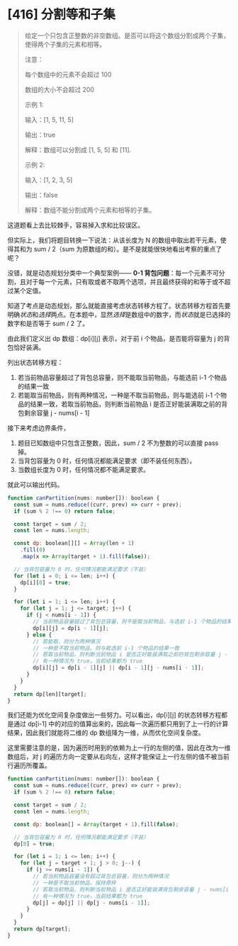 # [416] 分割等和子集

> 给定一个只包含正整数的非空数组。是否可以将这个数组分割成两个子集，使得两个子集的元素和相等。
>
> 注意：
>
> 每个数组中的元素不会超过 100
>
> 数组的大小不会超过 200
>
> 示例 1:
>
> 输入：[1, 5, 11, 5]
>
> 输出：true
>
> 解释：数组可以分割成 [1, 5, 5] 和 [11].
>
> 示例 2:
>
> 输入：[1, 2, 3, 5]
>
> 输出：false
>
> 解释：数组不能分割成两个元素和相等的子集。

这道题看上去比较棘手，容易掉入求和比较误区。

但实际上，我们将题目转换一下说法：从该长度为 N 的数组中取出若干元素，使得其和为 sum / 2（sum 为原数组的和）。是不是就能很快地看出考察的重点了呢？

没错，就是动态规划分类中一个典型案例—— **0-1 背包问题**：每一个元素不可分割，且对于每一个元素，只有取或者不取两个选项，并且最终获得的和等于或不超过某个定值。

知道了考点是动态规划，那么就能直接考虑状态转移方程了。状态转移方程首先要明确*状态*和*选择*两点。在本题中，显然*选择*是数组中的数字，而*状态*就是已选择的数字和是否等于 sum / 2 了。

由此我们定义出 dp 数组：dp[i][j] 表示，对于前 i 个物品，是否能将容量为 j 的背包恰好装满。

列出状态转移方程：

1. 若当前物品容量超过了背包总容量，则不能取当前物品，与能选前 i-1 个物品的结果一致
2. 若能取当前物品，则有两种情况，一种是不取当前物品，则与能选前 i-1 个物品的结果一致，若取当前物品，则判断当前物品 i 是否正好能装满取之前的背包剩余容量 j - nums[i - 1]

接下来考虑边界条件，

1. 题目已知数组中只包含正整数，因此，sum / 2 不为整数的可以直接 pass 掉。
2. 当背包容量为 0 时，任何情况都能满足要求（即不装任何东西）。
3. 当数组长度为 0 时，任何情况都不能满足要求。

就此可以输出代码。

```js
function canPartition(nums: number[]): boolean {
  const sum = nums.reduce((curr, prev) => curr + prev);
  if (sum % 2 !== 0) return false;

  const target = sum / 2;
  const len = nums.length;

  const dp: boolean[][] = Array(len + 1)
    .fill(0)
    .map(x => Array(target + 1).fill(false));

  // 当背包容量为 0 时，任何情况都能满足要求（不装）
  for (let i = 0; i <= len; i++) {
    dp[i][0] = true;
  }

  for (let i = 1; i <= len; i++) {
    for (let j = 1; j <= target; j++) {
      if (j < nums[i - 1]) {
        // 当前物品容量超过了背包总容量，则不能取当前物品，与选前 i-1 个物品的结果一致
        dp[i][j] = dp[i - 1][j];
      } else {
        // 若能取，则分为两种情况
        // 一种是不取当前物品，则与能选前 i-1 个物品的结果一致
        // 若取当前物品，则判断当前物品 i 是否正好能装满取之前的背包剩余容量 j - nums[i - 1]
        // 有一种情况为 true，当前结果都为 true
        dp[i][j] = dp[i - 1][j] || dp[i - 1][j - nums[i - 1]];
      }
    }
  }
  return dp[len][target];
}
```

我们还能为优化空间复杂度做出一些努力。可以看出，dp[i][j] 的状态转移方程都是通过 dp[i-1] 中的对应的值算出来的，因此每一次遍历都只用到了上一行的计算结果，因此我们就能将二维的 dp 数组降为一维，从而优化空间复杂度。

这里需要注意的是，因为遍历时用到的依赖为上一行的左侧的值，因此在改为一维数组后，对 j 的遍历方向一定要从右向左，这样才能保证上一行左侧的值不被当前行遍历所覆盖。

```js
function canPartition(nums: number[]): boolean {
  const sum = nums.reduce((curr, prev) => curr + prev);
  if (sum % 2 !== 0) return false;

  const target = sum / 2;
  const len = nums.length;

  const dp: boolean[] = Array(target + 1).fill(false);

  // 当背包容量为 0 时，任何情况都能满足要求（不装）
  dp[0] = true;

  for (let i = 1; i <= len; i++) {
    for (let j = target + 1; j > 0; j--) {
      if (j >= nums[i - 1]) {
        // 若当前物品容量没有超过背包总容量，则分为两种情况
        // 一种是不取当前物品，保持原样
        // 若取当前物品，则判断当前物品 i 是否正好能装满背包剩余容量 j - nums[i - 1]
        // 有一种情况为 true，当前结果都为 true
        dp[j] = dp[j] || dp[j - nums[i - 1]];
      }
    }
  }
  return dp[target];
}
```
